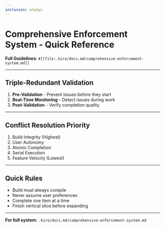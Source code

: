 ```yaml
---
inclusion: always
---
```


# Comprehensive Enforcement System - Quick Reference

**Full Guidelines**: `#[[file:.kiro/docs.md/comprehensive-enforcement-system.md]]`

---

## Triple-Redundant Validation

1. **Pre-Validation** - Prevent issues before they start
2. **Real-Time Monitoring** - Detect issues during work
3. **Post-Validation** - Verify completion quality

---

## Conflict Resolution Priority

1. Build Integrity (Highest)
2. User Autonomy
3. Atomic Completion
4. Serial Execution
5. Feature Velocity (Lowest)

---

## Quick Rules

- Build must always compile
- Never assume user preferences
- Complete one item at a time
- Finish vertical slice before expanding

---

**For full system**: `.kiro/docs.md/comprehensive-enforcement-system.md`

